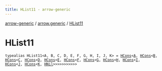 ```yaml
---
title: HList11 - arrow-generic
---
```


[arrow-generic](../index.html) / [arrow.generic](index.html) / [HList11](./-h-list11.html)

# HList11

`typealias HList11<A, B, C, D, E, F, G, H, I, J, K> = `[`HCons`](-h-cons/index.html)`<`[`A`](-h-list11.html#A)`, `[`HCons`](-h-cons/index.html)`<`[`B`](-h-list11.html#B)`, `[`HCons`](-h-cons/index.html)`<`[`C`](-h-list11.html#C)`, `[`HCons`](-h-cons/index.html)`<`[`D`](-h-list11.html#D)`, `[`HCons`](-h-cons/index.html)`<`[`E`](-h-list11.html#E)`, `[`HCons`](-h-cons/index.html)`<`[`F`](-h-list11.html#F)`, `[`HCons`](-h-cons/index.html)`<`[`G`](-h-list11.html#G)`, `[`HCons`](-h-cons/index.html)`<`[`H`](-h-list11.html#H)`, `[`HCons`](-h-cons/index.html)`<`[`I`](-h-list11.html#I)`, `[`HCons`](-h-cons/index.html)`<`[`J`](-h-list11.html#J)`, `[`HCons`](-h-cons/index.html)`<`[`K`](-h-list11.html#K)`, `[`HNil`](-h-nil/index.html)`>>>>>>>>>>>`